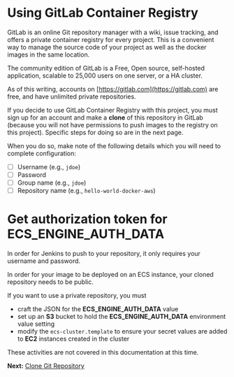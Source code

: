 # Using GitLab Container Registry
GitLab is an online Git repository manager with a wiki, issue tracking, and offers a private container registry for every project.
This is a convenient way to manage the source code of your project as well as the docker images in the same location.

The community edition of GitLab is a Free, Open source, self-hosted application, scalable to 25,000 users on one server, or a HA cluster.

As of this writing, accounts on [https://gitlab.com](https://gitlab.com) are free, and have unlimited private repositories.

If you decide to use GitLab Container Registry with this project, you must sign up for an account and make a **clone** of this
repository in GitLab (because you will not have permissions to push images to the registry on this project). Specific steps for doing so
are in the next page.

When you do so, make note of the following details which you will need to complete configuration:

 * [ ] Username (e.g., `jdoe`)
 * [ ] Password
 * [ ] Group name (e.g., `jdoe`)
 * [ ] Repository name (e.g., `hello-world-docker-aws`)
 
# Get authorization token for ECS_ENGINE_AUTH_DATA
In order for Jenkins to push to your repository, it only requires your username and password.

In order for your image to be deployed on an ECS instance, your cloned repository needs to be public.

If you want to use a private repository, you must
 * craft the JSON for the **ECS_ENGINE_AUTH_DATA** value
 * set up an **S3** bucket to hold the **ECS_ENGINE_AUTH_DATA** environment value setting
 * modify the `ecs-cluster.template` to ensure your secret values are added to **EC2** instances created in the cluster
 
These activities are not covered in this documentation at this time.

**Next:** [Clone Git Repository](02-GitRepository.md)